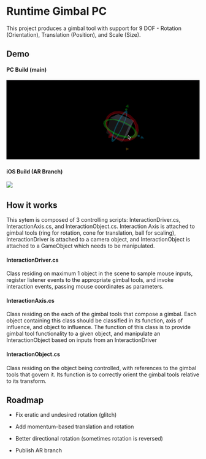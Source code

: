 
# Runtime Gimbal PC

This project produces a gimbal tool with support for 9 DOF - Rotation (Orientation), Translation (Position), and Scale (Size).




## Demo

#### PC Build (main)
![](https://github.com/adellari/Gimbal-PC/blob/main/PC.gif)

#### iOS Build (AR Branch)
![](https://github.com/adellari/Gimbal-PC/blob/main/AR.gif)

## How it works
This sytem is composed of 3 controlling scripts: InteractionDriver.cs, InteractionAxis.cs, and InteractionObject.cs. Interaction Axis is attached to gimbal tools (ring for rotation, cone for translation, ball for scaling), InteractionDriver is attached to a camera object, and InteractionObject is attached to a GameObject which needs to be manipulated.

#### InteractionDriver.cs
Class residing on maximum 1 object in the scene to sample mouse inputs, register listener events to the appropriate gimbal tools, and invoke interaction events, passing mouse coordinates as parameters.

#### InteractionAxis.cs
Class residing on the each of the gimbal tools that compose a gimbal. Each object containing this class should be classified in its function, axis of influence, and object to influence. The function of this class is to provide gimbal tool functionality to a given object, and manipulate an InteractionObject based on inputs from an InteractionDriver

#### InteractionObject.cs 

Class residing on the object being controlled, with references to the gimbal tools that govern it. Its function is to correctly orient the gimbal tools relative to its transform.


## Roadmap

- Fix eratic and undesired rotation (glitch)

- Add momentum-based translation and rotation

- Better directional rotation (sometimes rotation is reversed)

- Publish AR branch

